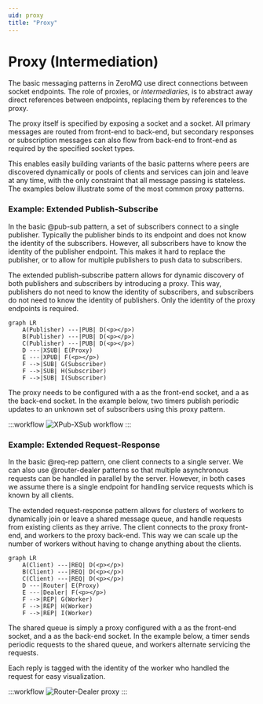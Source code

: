 ```yaml
---
uid: proxy
title: "Proxy"
---
```


# Proxy (Intermediation)

The basic messaging patterns in ZeroMQ use direct connections between socket endpoints. The role of proxies, or *intermediaries*, is to abstract away direct references between endpoints, replacing them by references to the proxy.

The proxy itself is specified by exposing a <xref href="Bonsai.ZeroMQ.ProxyFrontend"/> socket and a <xref href="Bonsai.ZeroMQ.ProxyBackend"/> socket. All primary messages are routed from front-end to back-end, but secondary responses or subscription messages can also flow from back-end to front-end as required by the specified socket types.

This enables easily building variants of the basic patterns where peers are discovered dynamically or pools of clients and services can join and leave at any time, with the only constraint that all message passing is stateless. The examples below illustrate some of the most common proxy patterns.

### **Example:** Extended Publish-Subscribe

In the basic @pub-sub pattern, a set of subscribers connect to a single publisher. Typically the publisher binds to its endpoint and does not know the identity of the subscribers. However, all subscribers have to know the identity of the publisher endpoint. This makes it hard to replace the publisher, or to allow for multiple publishers to push data to subscribers.

The extended publish-subscribe pattern allows for dynamic discovery of both publishers and subscribers by introducing a proxy. This way, publishers do not need to know the identity of subscribers, and subscribers do not need to know the identity of publishers. Only the identity of the proxy endpoints is required.

```mermaid
graph LR
    A(Publisher) ---|PUB| D(<p></p>)
    B(Publisher) ---|PUB| D(<p></p>)
    C(Publisher) ---|PUB| D(<p></p>)
    D ---|XSUB| E(Proxy)
    E ---|XPUB| F(<p></p>)
    F -->|SUB| G(Subscriber)
    F -->|SUB| H(Subscriber)
    F -->|SUB| I(Subscriber)
```

The proxy needs to be configured with a <xref href="Bonsai.ZeroMQ.SocketType.XSubscriber"/> as the front-end socket, and a <xref href="Bonsai.ZeroMQ.SocketType.XPublisher"/> as the back-end socket. In the example below, two timers publish periodic updates to an unknown set of subscribers using this proxy pattern.

:::workflow
![XPub-XSub workflow](~/workflows/xpub-xsub.bonsai)
:::

### **Example:** Extended Request-Response

In the basic @req-rep pattern, one client connects to a single server. We can also use @router-dealer patterns so that multiple asynchronous requests can be handled in parallel by the server. However, in both cases we assume there is a single endpoint for handling service requests which is known by all clients.

The extended request-response pattern allows for clusters of workers to dynamically join or leave a shared message queue, and handle requests from existing clients as they arrive. The client connects to the proxy front-end, and workers to the proxy back-end. This way we can scale up the number of workers without having to change anything about the clients.

```mermaid
graph LR
    A(Client) ---|REQ| D(<p></p>)
    B(Client) ---|REQ| D(<p></p>)
    C(Client) ---|REQ| D(<p></p>)
    D ---|Router| E(Proxy)
    E ---|Dealer| F(<p></p>)
    F -->|REP| G(Worker)
    F -->|REP| H(Worker)
    F -->|REP| I(Worker)
```

The shared queue is simply a proxy configured with a <xref href="Bonsai.ZeroMQ.SocketType.Router"/> as the front-end socket, and a <xref href="Bonsai.ZeroMQ.SocketType.Dealer"/> as the back-end socket. In the example below, a timer sends periodic requests to the shared queue, and workers alternate servicing the requests.

Each reply is tagged with the identity of the worker who handled the request for easy visualization.

:::workflow
![Router-Dealer proxy](~/workflows/router-dealer-proxy.bonsai)
:::